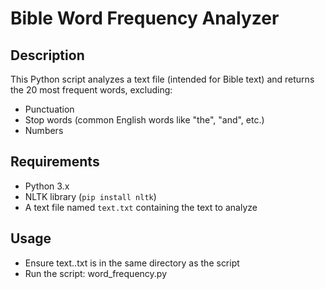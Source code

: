 # Bible Word Frequency Analyzer

## Description
This Python script analyzes a text file (intended for Bible text) and returns the 20 most frequent words, excluding:
- Punctuation
- Stop words (common English words like "the", "and", etc.)
- Numbers

## Requirements
- Python 3.x
- NLTK library (`pip install nltk`)
- A text file named `text.txt` containing the text to analyze

## Usage
- Ensure text..txt is in the same directory as the script
- Run the script: word_frequency.py
